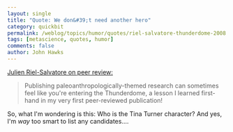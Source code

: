 ```yaml
---
layout: single 
title: "Quote: We don&#39;t need another hero" 
category: quickbit
permalink: /weblog/topics/humor/quotes/riel-salvatore-thunderdome-2008.html
tags: [metascience, quotes, humor] 
comments: false 
author: John Hawks 
---
```


<a href="http://averyremoteperiodindeed.blogspot.com/2008/11/blogging-for-science.html">Julien Riel-Salvatore on peer review:</a>

<blockquote>Publishing paleoanthropologically-themed research can sometimes feel like you're entering the Thunderdome, a lesson I learned first-hand in my very first peer-reviewed publication! </blockquote>

So, what I'm wondering is this: Who is the Tina Turner character? And yes, I'm <i>way</i> too smart to list any candidates....

